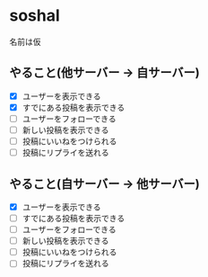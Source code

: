 # soshal
名前は仮

## やること(他サーバー → 自サーバー)
- [x] ユーザーを表示できる
- [x] すでにある投稿を表示できる
- [ ] ユーザーをフォローできる
- [ ] 新しい投稿を表示できる
- [ ] 投稿にいいねをつけられる
- [ ] 投稿にリプライを送れる

## やること(自サーバー → 他サーバー)
- [x] ユーザーを表示できる
- [ ] すでにある投稿を表示できる
- [ ] ユーザーをフォローできる
- [ ] 新しい投稿を表示できる
- [ ] 投稿にいいねをつけられる
- [ ] 投稿にリプライを送れる
